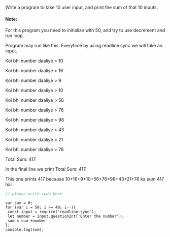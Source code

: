 Write a program to take 10 user input, and print the sum of that 10 inputs.

#### Note:  

For this program you need to initialize with 50, and try to use decrement and run loop.

Program may run like this. Everytime by using readline sync we will take an input.

Koi bhi number daaliye > 10

Koi bhi number daaliye > 16

Koi bhi number daaliye > 9

Koi bhi number daaliye > 10

Koi bhi number daaliye > 56

Koi bhi number daaliye > 78

Koi bhi number daaliye > 98

Koi bhi number daaliye > 43

Koi bhi number daaliye > 21

Koi bhi number daaliye > 76

Total Sum: 417

In the final line we print Total Sum: 417. 

This one prints 417 because 10+16+9+10+56+78+98+43+21+76 ka sum 417 hai.


```javascript
// please write code here
```

```solution
var sum = 0;
for (var i = 50; i >= 40; i--){
 const input = require('readline-sync');
 let number = input.questionInt('Enter the number');
 sum = sum +number
};
console.log(sum);

```